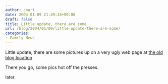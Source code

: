 ```yaml
---
author: court
date: 2004-01-09 21:49:34+00:00
draft: false
title: Little update, there are some
url: /blog/2004/01/09/little-update-there-are-some/
categories:
- Family News
---
```


Little update, there are some pictures up on a very ugly web page at [the old blog location](http://www.vallentyne.com/family)

There you go, some pics hot off the presses.

later.
